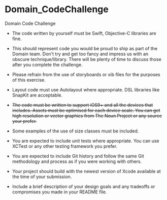 # Domain_CodeChallenge
Domain Code Challenge

* The code written by yourself must be Swift, Objective-C libraries are fine.

* This should represent code you would be proud to ship as part of the Domain team. Don't try and get too fancy and impress us with an obscure technique/library. There will be plenty of time to discuss those after you complete the challenge.

* Please refrain from the use of storyboards or xib files for the purposes of this exercise.

* Layout code must use Autolayout where appropriate. DSL libraries like SnapKit are acceptable.

* ~~The code must be written to support iOS9+ and all the devices that includes. Assets must be optimised for each device scale. You can get high resolution or vector graphics from The Noun Project or any source your prefer.~~

* Some examples of the use of size classes must be included.

* You are expected to include unit tests where appropriate. You can use XCTest or any other testing framework you prefer.

* You are expected to include Git history and follow the same Git methodology and process as if you were working with others.

* Your project should build with the newest version of Xcode available at the time of your submission.

* Include a brief description of your design goals and any tradeoffs or compromises you made in your README file.
